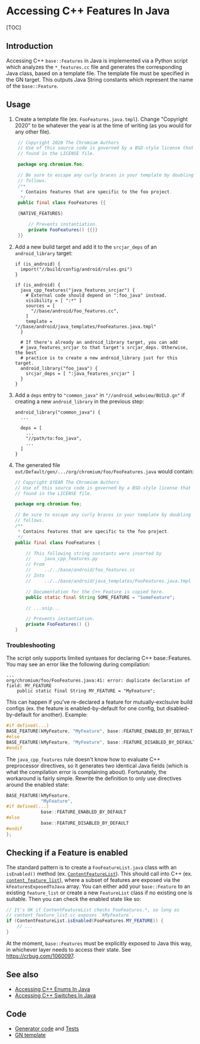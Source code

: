 # Accessing C++ Features In Java

[TOC]

## Introduction

Accessing C++ `base::Features` in Java is implemented via a Python script which
analyzes the `*_features.cc` file and generates the corresponding Java class,
based on a template file. The template file must be specified in the GN target.
This outputs Java String constants which represent the name of the
`base::Feature`.

## Usage

1. Create a template file (ex. `FooFeatures.java.tmpl`). Change "Copyright
   2020" to be whatever the year is at the time of writing (as you would for any
   other file).
   ```java
    // Copyright 2020 The Chromium Authors
    // Use of this source code is governed by a BSD-style license that can be
    // found in the LICENSE file.

    package org.chromium.foo;

    // Be sure to escape any curly braces in your template by doubling as
    // follows.
    /**
     * Contains features that are specific to the foo project.
     */
    public final class FooFeatures {{

    {NATIVE_FEATURES}

        // Prevents instantiation.
        private FooFeatures() {{}}
    }}
   ```

2. Add a new build target and add it to the `srcjar_deps` of an
   `android_library` target:

    ```gn
    if (is_android) {
      import("//build/config/android/rules.gni")
    }

    if (is_android) {
      java_cpp_features("java_features_srcjar") {
        # External code should depend on ":foo_java" instead.
        visibility = [ ":*" ]
        sources = [
          "//base/android/foo_features.cc",
        ]
        template = "//base/android/java_templates/FooFeatures.java.tmpl"
      }

      # If there's already an android_library target, you can add
      # java_features_srcjar to that target's srcjar_deps. Otherwise, the best
      # practice is to create a new android_library just for this target.
      android_library("foo_java") {
        srcjar_deps = [ ":java_features_srcjar" ]
      }
    }
    ```

3. Add a `deps` entry to `"common_java"` in `"//android_webview/BUILD.gn"` if
   creating a new `android_library` in the previous step:

   ```gn
   android_library("common_java") {
     ...

     deps = [
       ...
       "//path/to:foo_java",
       ...
     ]
   }
   ```

4. The generated file `out/Default/gen/.../org/chromium/foo/FooFeatures.java`
   would contain:

    ```java
    // Copyright $YEAR The Chromium Authors
    // Use of this source code is governed by a BSD-style license that can be
    // found in the LICENSE file.

    package org.chromium.foo;

    // Be sure to escape any curly braces in your template by doubling as
    // follows.
    /**
     * Contains features that are specific to the foo project.
     */
    public final class FooFeatures {

        // This following string constants were inserted by
        //     java_cpp_features.py
        // From
        //     ../../base/android/foo_features.cc
        // Into
        //     ../../base/android/java_templates/FooFeatures.java.tmpl

        // Documentation for the C++ Feature is copied here.
        public static final String SOME_FEATURE = "SomeFeature";

        // ...snip...

        // Prevents instantiation.
        private FooFeatures() {}
    }
    ```

### Troubleshooting

The script only supports limited syntaxes for declaring C++ base::Features. You
may see an error like the following during compilation:

```
...
org/chromium/foo/FooFeatures.java:41: error: duplicate declaration of field: MY_FEATURE
    public static final String MY_FEATURE = "MyFeature";
```

This can happen if you've re-declared a feature for mutually-exclsuive build
configs (ex. the feature is enabled-by-default for one config, but
disabled-by-default for another). Example:

```c++
#if defined(...)
BASE_FEATURE(kMyFeature, "MyFeature", base::FEATURE_ENABLED_BY_DEFAULT);
#else
BASE_FEATURE(kMyFeature, "MyFeature", base::FEATURE_DISABLED_BY_DEFAULT);
#endif
```

The `java_cpp_features` rule doesn't know how to evaluate C++ preprocessor
directives, so it generates two identical Java fields (which is what the
compilation error is complaining about). Fortunately, the workaround is fairly
simple. Rewrite the definition to only use directives around the enabled state:

```c++
BASE_FEATURE(kMyFeature,
             "MyFeature",
#if defined(...)
             base::FEATURE_ENABLED_BY_DEFAULT
#else
             base::FEATURE_DISABLED_BY_DEFAULT
#endif
};

```

## Checking if a Feature is enabled

The standard pattern is to create a `FooFeatureList.java` class with an
`isEnabled()` method (ex.
[`ContentFeatureList`](/content/public/android/java/src/org/chromium/content_public/browser/ContentFeatureList.java)).
This should call into C++ (ex.
[`content_feature_list`](/content/browser/android/content_feature_list.cc)),
where a subset of features are exposed via the `kFeaturesExposedToJava` array.
You can either add your `base::Feature` to an existing `feature_list` or create
a new `FeatureList` class if no existing one is suitable. Then you can check the
enabled state like so:

```java
// It's OK if ContentFeatureList checks FooFeatures.*, so long as
// content_feature_list.cc exposes `kMyFeature`.
if (ContentFeatureList.isEnabled(FooFeatures.MY_FEATURE)) {
    // ...
}
```

At the moment, `base::Features` must be explicitly exposed to Java this way, in
whichever layer needs to access their state. See https://crbug.com/1060097.

## See also
* [Accessing C++ Enums In Java](android_accessing_cpp_enums_in_java.md)
* [Accessing C++ Switches In Java](android_accessing_cpp_switches_in_java.md)

## Code
* [Generator code](/build/android/gyp/java_cpp_features.py) and
  [Tests](/build/android/gyp/java_cpp_features_tests.py)
* [GN template](/build/config/android/rules.gni)
